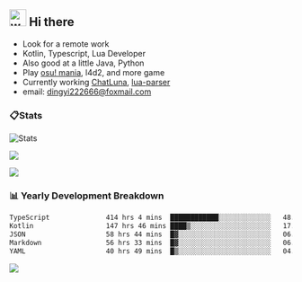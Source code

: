 ## <img alt="wave" src="https://raw.githubusercontent.com/MartinHeinz/MartinHeinz/master/wave.gif" width="30px"> Hi there

- Look for a remote work
- Kotlin, Typescript, Lua Developer
- Also good at a little Java, Python
- Play [osu! mania](https://osu.ppy.sh/users/29808669), l4d2, and more game
- Currently working [ChatLuna](https://github.com/ChatLunaLab), [lua-parser](https://github.com/dingyi222666/lua-parser)
- email: [dingyi222666@foxmail.com](mailto:dingyi222666@foxmail.com)

### 📋Stats

![Stats](https://github-readme-stats.vercel.app/api?username=dingyi222666&show_icons=true&icon_color=47A69E&title_color=47A69E&count_private=true)    

![](https://api.githubtrends.io/user/svg/dingyi222666/langs?time_range=one_year&include_private=True&loc_metric=changed&theme=classic)

![](http://github-profile-summary-cards.vercel.app/api/cards/productive-time?username=dingyi222666&theme=nord_dark&utcOffset=8)

### 📊 Yearly Development Breakdown

<!--START_SECTION:waka-->

```txt
TypeScript              414 hrs 4 mins  ████████████░░░░░░░░░░░░░   48.12 %
Kotlin                  147 hrs 46 mins ████▒░░░░░░░░░░░░░░░░░░░░   17.17 %
JSON                    58 hrs 44 mins  █▓░░░░░░░░░░░░░░░░░░░░░░░   06.83 %
Markdown                56 hrs 33 mins  █▓░░░░░░░░░░░░░░░░░░░░░░░   06.57 %
YAML                    40 hrs 49 mins  █▒░░░░░░░░░░░░░░░░░░░░░░░   04.74 %
```

<!--END_SECTION:waka-->

![](https://komarev.com/ghpvc/?username=dingyi222666)
